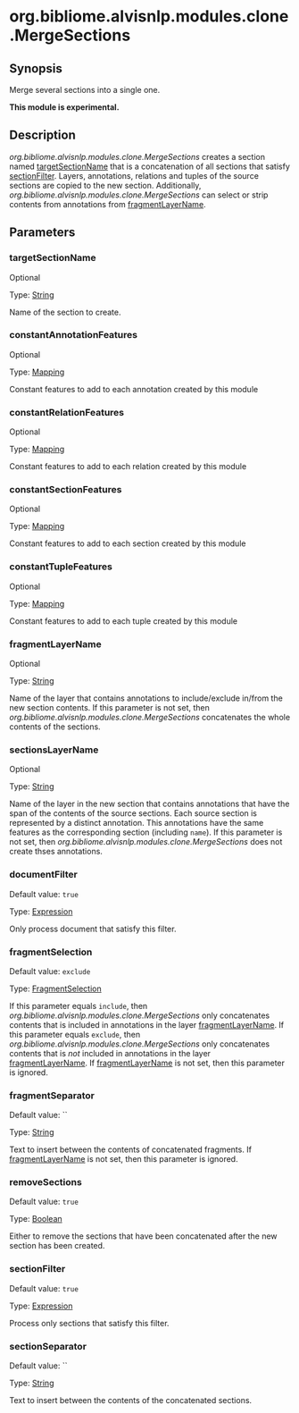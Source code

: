 # org.bibliome.alvisnlp.modules.clone.MergeSections

## Synopsis

Merge several sections into a single one.

**This module is experimental.**

## Description

*org.bibliome.alvisnlp.modules.clone.MergeSections* creates a section named [targetSectionName](#targetSectionName) that is a concatenation of all sections that satisfy [sectionFilter](#sectionFilter). Layers, annotations, relations and tuples of the source sections are copied to the new section. Additionally, *org.bibliome.alvisnlp.modules.clone.MergeSections* can select or strip contents from annotations from [fragmentLayerName](#fragmentLayerName).

## Parameters

<a name="targetSectionName">

### targetSectionName

Optional

Type: [String](../converter/java.lang.String)

Name of the section to create.

<a name="constantAnnotationFeatures">

### constantAnnotationFeatures

Optional

Type: [Mapping](../converter/alvisnlp.module.types.Mapping)

Constant features to add to each annotation created by this module

<a name="constantRelationFeatures">

### constantRelationFeatures

Optional

Type: [Mapping](../converter/alvisnlp.module.types.Mapping)

Constant features to add to each relation created by this module

<a name="constantSectionFeatures">

### constantSectionFeatures

Optional

Type: [Mapping](../converter/alvisnlp.module.types.Mapping)

Constant features to add to each section created by this module

<a name="constantTupleFeatures">

### constantTupleFeatures

Optional

Type: [Mapping](../converter/alvisnlp.module.types.Mapping)

Constant features to add to each tuple created by this module

<a name="fragmentLayerName">

### fragmentLayerName

Optional

Type: [String](../converter/java.lang.String)

Name of the layer that contains annotations to include/exclude in/from the new section contents. If this parameter is not set, then *org.bibliome.alvisnlp.modules.clone.MergeSections* concatenates the whole contents of the sections.

<a name="sectionsLayerName">

### sectionsLayerName

Optional

Type: [String](../converter/java.lang.String)

Name of the layer in the new section that contains annotations that have the span of the contents of the source sections. Each source section is represented by a distinct annotation. This annotations have the same features as the corresponding section (including `name`). If this parameter is not set, then *org.bibliome.alvisnlp.modules.clone.MergeSections* does not create thses annotations.

<a name="documentFilter">

### documentFilter

Default value: `true`

Type: [Expression](../converter/alvisnlp.corpus.expressions.Expression)

Only process document that satisfy this filter.

<a name="fragmentSelection">

### fragmentSelection

Default value: `exclude`

Type: [FragmentSelection](../converter/org.bibliome.alvisnlp.modules.clone.FragmentSelection)

If this parameter equals `include`, then *org.bibliome.alvisnlp.modules.clone.MergeSections* only concatenates contents that is included in annotations in the layer [fragmentLayerName](#fragmentLayerName). If this parameter equals `exclude`, then *org.bibliome.alvisnlp.modules.clone.MergeSections* only concatenates contents that is *not* included in annotations in the layer [fragmentLayerName](#fragmentLayerName). If [fragmentLayerName](#fragmentLayerName) is not set, then this parameter is ignored.

<a name="fragmentSeparator">

### fragmentSeparator

Default value: ``

Type: [String](../converter/java.lang.String)

Text to insert between the contents of concatenated fragments. If [fragmentLayerName](#fragmentLayerName) is not set, then this parameter is ignored.

<a name="removeSections">

### removeSections

Default value: `true`

Type: [Boolean](../converter/java.lang.Boolean)

Either to remove the sections that have been concatenated after the new section has been created.

<a name="sectionFilter">

### sectionFilter

Default value: `true`

Type: [Expression](../converter/alvisnlp.corpus.expressions.Expression)

Process only sections that satisfy this filter.

<a name="sectionSeparator">

### sectionSeparator

Default value: ``

Type: [String](../converter/java.lang.String)

Text to insert between the contents of the concatenated sections.

